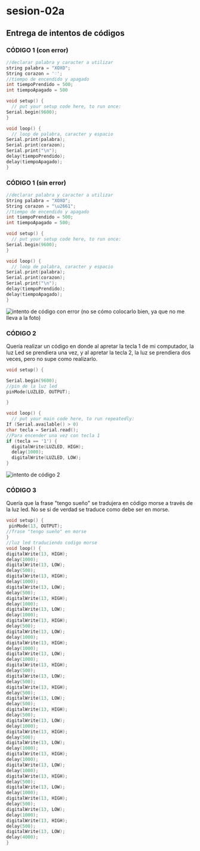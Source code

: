 # sesion-02a

## Entrega de intentos de códigos

### CÓDIGO 1 (con error)

```cpp
//declarar palabra y caracter a utilizar
string palabra = "XOXO";
String corazon = '♡';
//tiempo de encendido y apagado
int tiempoPrendido = 500;
int tiempoApagado = 500

void setup() {
  // put your setup code here, to run once:
Serial.begin(9600);
}

void loop() {
  // loop de palabra, caracter y espacio
Serial.print(palabra);
Serial.print(corazon);
Serial.print("\n");
delay(tiempoPrendido);
delay(tiempoApagado);
}

```

### CÓDIGO 1 (sin error)

```cpp
//declarar palabra y caracter a utilizar
String palabra = "XOXO";
String corazon = "\u2661";
//tiempo de encendido y apagado
int tiempoPrendido = 500;
int tiempoApagado = 500;

void setup() {
  // put your setup code here, to run once:
Serial.begin(9600);
}

void loop() {
  // loop de palabra, caracter y espacio
Serial.print(palabra);
Serial.print(corazon);
Serial.print("\n");
delay(tiempoPrendido);
delay(tiempoApagado);
}
```

![intento de código con error](./imagenes/intentoArduinos1.png) (no se cómo colocarlo bien, ya que no me lleva a la foto)

### CÓDIGO 2

Quería realizar un código en donde al apretar la tecla 1 de mi computador, la luz Led se prendiera una vez, y al apretar la tecla 2, la luz se prendiera dos veces, pero no supe como realizarlo.

```cpp
void setup() {

Serial.begin(9600);
//pin de la luz led
pinMode(LUZLED, OUTPUT);

}

void loop() {
  // put your main code here, to run repeatedly:
If (Serial.available() > 0) 
char tecla = Serial.read();
//Para encender una vez con tecla 1
if (tecla == '1') {
  digitalWrite(LUZLED, HIGH);
  delay(1000);
  digitalWrite(LUZLED, LOW);
}
```

![intento de código 2](./imagenes/intentoArduinos2.png)

### CÓDIGO 3

Quería que la frase "tengo sueño" se tradujera en código morse a través de la luz led.
No se si de verdad se traduce como debe ser en morse.

```cpp
void setup() {
 pinMode(13, OUTPUT);
//frase "tengo sueño" en morse
}
//luz led traduciendo codigo morse
void loop() {
digitalWrite(13, HIGH);
delay(1000);
digitalWrite(13, LOW);
delay(500);
digitalWrite(13, HIGH);
delay(1000); 
digitalWrite(13, LOW);
delay(500);
digitalWrite(13, HIGH);
delay(1000);
digitalWrite(13, LOW);
delay(1000);
digitalWrite(13, HIGH);
delay(500);
digitalWrite(13, LOW);
delay(1000);
digitalWrite(13, HIGH);
delay(1000);
digitalWrite(13, LOW);
delay(1000);
digitalWrite(13, HIGH);
delay(500);
digitalWrite(13, LOW);
delay(500);
digitalWrite(13, HIGH);
delay(500);
digitalWrite(13, LOW);
delay(500);
digitalWrite(13, HIGH);
delay(500);
digitalWrite(13, LOW);
delay(1000);
digitalWrite(13, HIGH);
delay(500);
digitalWrite(13, LOW);
delay(1000);
digitalWrite(13, HIGH);
delay(1000);
digitalWrite(13, LOW);
delay(1000);
digitalWrite(13, HIGH);
delay(500);
digitalWrite(13, LOW);
delay(1000);
digitalWrite(13, HIGH);
delay(500);
digitalWrite(13, LOW);
delay(1000);
digitalWrite(13, HIGH);
delay(500);
digitalWrite(13, LOW);
delay(4000);
}
```
